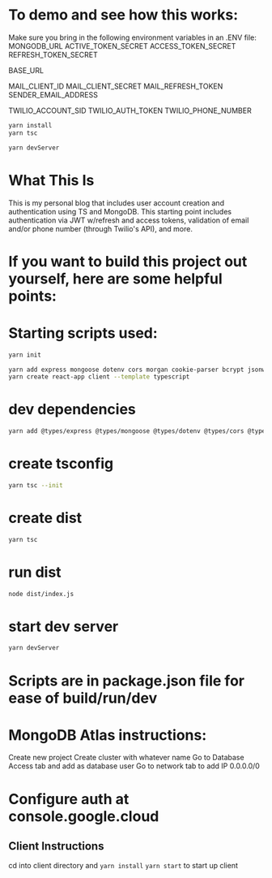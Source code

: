 # To demo and see how this works:
Make sure you bring in the following environment variables in an .ENV file: 
MONGODB_URL
ACTIVE_TOKEN_SECRET 
ACCESS_TOKEN_SECRET 
REFRESH_TOKEN_SECRET 

BASE_URL

MAIL_CLIENT_ID
MAIL_CLIENT_SECRET
MAIL_REFRESH_TOKEN 
SENDER_EMAIL_ADDRESS 

TWILIO_ACCOUNT_SID 
TWILIO_AUTH_TOKEN 
TWILIO_PHONE_NUMBER 

```bash
yarn install
yarn tsc 

yarn devServer
```


# What This Is
This is my personal blog that includes user account creation and authentication using TS and MongoDB.  This starting point includes authentication via JWT w/refresh and access tokens, validation of email and/or phone number (through Twilio's API), and more.


# If you want to build this project out yourself, here are some helpful points: 


# Starting scripts used:

```bash
yarn init 

yarn add express mongoose dotenv cors morgan cookie-parser bcrypt jsonwebtoken nodemailer google-auth-library twilio
yarn create react-app client --template typescript
```

# dev dependencies
```bash
yarn add @types/express @types/mongoose @types/dotenv @types/cors @types/morgan @types/cookie-parser @types/nodemailer @types/bcrypt @types/jsonwebtoken --dev
```
# create tsconfig
```bash
yarn tsc --init
```
# create dist
```bash
yarn tsc
```
# run dist
```bash
node dist/index.js
```
# start dev server
```bash
yarn devServer
```
# Scripts are in package.json file for ease of build/run/dev

# MongoDB Atlas instructions:
Create new project
Create cluster with whatever name
Go to Database Access tab and add as database user
Go to network tab to add IP 0.0.0.0/0


# Configure auth at console.google.cloud



## Client Instructions

cd into client directory and `yarn install`
`yarn start` to start up client




